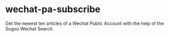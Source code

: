# wechat-pa-subscribe
Get the newest ten articles of a Wechat Public Account with the help of the Sogou Wechat Search.
